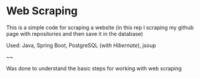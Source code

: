 # Web Scraping
This is a simple code for scraping a website (in this rep I scraping my github page with repositories and then save it in the database)

Used: Java, Spring Boot, PostgreSQL (*with Hibernate*), jsoup

~~

Was done to understand the basic steps for working with web scraping
